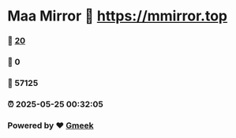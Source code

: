 # Maa Mirror :link: https://mmirror.top 
### :page_facing_up: [20](https://mmirror.top/tag.html) 
### :speech_balloon: 0 
### :hibiscus: 57125 
### :alarm_clock: 2025-05-25 00:32:05 
### Powered by :heart: [Gmeek](https://github.com/Meekdai/Gmeek)
